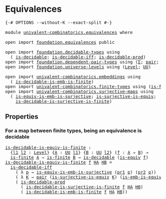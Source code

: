 # Equivalences

<pre class="Agda"><a id="25" class="Symbol">{-#</a> <a id="29" class="Keyword">OPTIONS</a> <a id="37" class="Pragma">--without-K</a> <a id="49" class="Pragma">--exact-split</a> <a id="63" class="Symbol">#-}</a>

<a id="68" class="Keyword">module</a> <a id="75" href="univalent-combinatorics.equivalences.html" class="Module">univalent-combinatorics.equivalences</a> <a id="112" class="Keyword">where</a>

<a id="119" class="Keyword">open</a> <a id="124" class="Keyword">import</a> <a id="131" href="foundation.equivalences.html" class="Module">foundation.equivalences</a> <a id="155" class="Keyword">public</a>

<a id="163" class="Keyword">open</a> <a id="168" class="Keyword">import</a> <a id="175" href="foundation.decidable-types.html" class="Module">foundation.decidable-types</a> <a id="202" class="Keyword">using</a>
  <a id="210" class="Symbol">(</a> <a id="212" href="foundation.decidable-types.html#1741" class="Function">is-decidable</a><a id="224" class="Symbol">;</a> <a id="226" href="foundation.decidable-types.html#5377" class="Function">is-decidable-iff</a><a id="242" class="Symbol">;</a> <a id="244" href="foundation.decidable-types.html#3650" class="Function">is-decidable-prod</a><a id="261" class="Symbol">)</a>
<a id="263" class="Keyword">open</a> <a id="268" class="Keyword">import</a> <a id="275" href="foundation.dependent-pair-types.html" class="Module">foundation.dependent-pair-types</a> <a id="307" class="Keyword">using</a> <a id="313" class="Symbol">(</a><a id="314" href="foundation-core.dependent-pair-types.html#502" class="Record">Σ</a><a id="315" class="Symbol">;</a> <a id="317" href="foundation-core.dependent-pair-types.html#575" class="InductiveConstructor">pair</a><a id="321" class="Symbol">;</a> <a id="323" href="foundation-core.dependent-pair-types.html#592" class="Field">pr1</a><a id="326" class="Symbol">;</a> <a id="328" href="foundation-core.dependent-pair-types.html#604" class="Field">pr2</a><a id="331" class="Symbol">)</a>
<a id="333" class="Keyword">open</a> <a id="338" class="Keyword">import</a> <a id="345" href="foundation.universe-levels.html" class="Module">foundation.universe-levels</a> <a id="372" class="Keyword">using</a> <a id="378" class="Symbol">(</a><a id="379" href="Agda.Primitive.html#597" class="Postulate">Level</a><a id="384" class="Symbol">;</a> <a id="386" href="foundation-core.universe-levels.html#222" class="Primitive">UU</a><a id="388" class="Symbol">)</a>

<a id="391" class="Keyword">open</a> <a id="396" class="Keyword">import</a> <a id="403" href="univalent-combinatorics.embeddings.html" class="Module">univalent-combinatorics.embeddings</a> <a id="438" class="Keyword">using</a>
  <a id="446" class="Symbol">(</a> <a id="448" href="univalent-combinatorics.embeddings.html#701" class="Function">is-decidable-is-emb-is-finite</a><a id="477" class="Symbol">)</a>
<a id="479" class="Keyword">open</a> <a id="484" class="Keyword">import</a> <a id="491" href="univalent-combinatorics.finite-types.html" class="Module">univalent-combinatorics.finite-types</a> <a id="528" class="Keyword">using</a> <a id="534" class="Symbol">(</a><a id="535" href="univalent-combinatorics.finite-types.html#3732" class="Function">is-finite</a><a id="544" class="Symbol">)</a>
<a id="546" class="Keyword">open</a> <a id="551" class="Keyword">import</a> <a id="558" href="univalent-combinatorics.surjective-maps.html" class="Module">univalent-combinatorics.surjective-maps</a> <a id="598" class="Keyword">using</a>
  <a id="606" class="Symbol">(</a> <a id="608" href="foundation.surjective-maps.html#6072" class="Function">is-equiv-is-emb-is-surjective</a><a id="637" class="Symbol">;</a> <a id="639" href="foundation.surjective-maps.html#2386" class="Function">is-surjective-is-equiv</a><a id="661" class="Symbol">;</a>
    <a id="667" href="univalent-combinatorics.surjective-maps.html#607" class="Function">is-decidable-is-surjective-is-finite</a><a id="703" class="Symbol">)</a>
</pre>
## Properties

### For a map between finite types, being an equivalence is decidable

<pre class="Agda"><a id="is-decidable-is-equiv-is-finite"></a><a id="804" href="univalent-combinatorics.equivalences.html#804" class="Function">is-decidable-is-equiv-is-finite</a> <a id="836" class="Symbol">:</a>
  <a id="840" class="Symbol">{</a><a id="841" href="univalent-combinatorics.equivalences.html#841" class="Bound">l1</a> <a id="844" href="univalent-combinatorics.equivalences.html#844" class="Bound">l2</a> <a id="847" class="Symbol">:</a> <a id="849" href="Agda.Primitive.html#597" class="Postulate">Level</a><a id="854" class="Symbol">}</a> <a id="856" class="Symbol">{</a><a id="857" href="univalent-combinatorics.equivalences.html#857" class="Bound">A</a> <a id="859" class="Symbol">:</a> <a id="861" href="foundation-core.universe-levels.html#222" class="Primitive">UU</a> <a id="864" href="univalent-combinatorics.equivalences.html#841" class="Bound">l1</a><a id="866" class="Symbol">}</a> <a id="868" class="Symbol">{</a><a id="869" href="univalent-combinatorics.equivalences.html#869" class="Bound">B</a> <a id="871" class="Symbol">:</a> <a id="873" href="foundation-core.universe-levels.html#222" class="Primitive">UU</a> <a id="876" href="univalent-combinatorics.equivalences.html#844" class="Bound">l2</a><a id="878" class="Symbol">}</a> <a id="880" class="Symbol">(</a><a id="881" href="univalent-combinatorics.equivalences.html#881" class="Bound">f</a> <a id="883" class="Symbol">:</a> <a id="885" href="univalent-combinatorics.equivalences.html#857" class="Bound">A</a> <a id="887" class="Symbol">→</a> <a id="889" href="univalent-combinatorics.equivalences.html#869" class="Bound">B</a><a id="890" class="Symbol">)</a> <a id="892" class="Symbol">→</a>
  <a id="896" href="univalent-combinatorics.finite-types.html#3732" class="Function">is-finite</a> <a id="906" href="univalent-combinatorics.equivalences.html#857" class="Bound">A</a> <a id="908" class="Symbol">→</a> <a id="910" href="univalent-combinatorics.finite-types.html#3732" class="Function">is-finite</a> <a id="920" href="univalent-combinatorics.equivalences.html#869" class="Bound">B</a> <a id="922" class="Symbol">→</a> <a id="924" href="foundation.decidable-types.html#1741" class="Function">is-decidable</a> <a id="937" class="Symbol">(</a><a id="938" href="foundation-core.equivalences.html#1542" class="Function">is-equiv</a> <a id="947" href="univalent-combinatorics.equivalences.html#881" class="Bound">f</a><a id="948" class="Symbol">)</a>
<a id="950" href="univalent-combinatorics.equivalences.html#804" class="Function">is-decidable-is-equiv-is-finite</a> <a id="982" href="univalent-combinatorics.equivalences.html#982" class="Bound">f</a> <a id="984" href="univalent-combinatorics.equivalences.html#984" class="Bound">HA</a> <a id="987" href="univalent-combinatorics.equivalences.html#987" class="Bound">HB</a> <a id="990" class="Symbol">=</a>
  <a id="994" href="foundation.decidable-types.html#5377" class="Function">is-decidable-iff</a>
    <a id="1015" class="Symbol">(</a> <a id="1017" class="Symbol">λ</a> <a id="1019" href="univalent-combinatorics.equivalences.html#1019" class="Bound">p</a> <a id="1021" class="Symbol">→</a> <a id="1023" href="foundation.surjective-maps.html#6072" class="Function">is-equiv-is-emb-is-surjective</a> <a id="1053" class="Symbol">(</a><a id="1054" href="foundation-core.dependent-pair-types.html#592" class="Field">pr1</a> <a id="1058" href="univalent-combinatorics.equivalences.html#1019" class="Bound">p</a><a id="1059" class="Symbol">)</a> <a id="1061" class="Symbol">(</a><a id="1062" href="foundation-core.dependent-pair-types.html#604" class="Field">pr2</a> <a id="1066" href="univalent-combinatorics.equivalences.html#1019" class="Bound">p</a><a id="1067" class="Symbol">))</a>
    <a id="1074" class="Symbol">(</a> <a id="1076" class="Symbol">λ</a> <a id="1078" href="univalent-combinatorics.equivalences.html#1078" class="Bound">K</a> <a id="1080" class="Symbol">→</a> <a id="1082" href="foundation-core.dependent-pair-types.html#575" class="InductiveConstructor">pair</a> <a id="1087" class="Symbol">(</a><a id="1088" href="foundation.surjective-maps.html#2386" class="Function">is-surjective-is-equiv</a> <a id="1111" href="univalent-combinatorics.equivalences.html#1078" class="Bound">K</a><a id="1112" class="Symbol">)</a> <a id="1114" class="Symbol">(</a><a id="1115" href="foundation-core.equivalences.html#15380" class="Function">is-emb-is-equiv</a> <a id="1131" href="univalent-combinatorics.equivalences.html#1078" class="Bound">K</a><a id="1132" class="Symbol">))</a>
    <a id="1139" class="Symbol">(</a> <a id="1141" href="foundation.decidable-types.html#3650" class="Function">is-decidable-prod</a>
      <a id="1165" class="Symbol">(</a> <a id="1167" href="univalent-combinatorics.surjective-maps.html#607" class="Function">is-decidable-is-surjective-is-finite</a> <a id="1204" href="univalent-combinatorics.equivalences.html#982" class="Bound">f</a> <a id="1206" href="univalent-combinatorics.equivalences.html#984" class="Bound">HA</a> <a id="1209" href="univalent-combinatorics.equivalences.html#987" class="Bound">HB</a><a id="1211" class="Symbol">)</a>
      <a id="1219" class="Symbol">(</a> <a id="1221" href="univalent-combinatorics.embeddings.html#701" class="Function">is-decidable-is-emb-is-finite</a> <a id="1251" href="univalent-combinatorics.equivalences.html#982" class="Bound">f</a> <a id="1253" href="univalent-combinatorics.equivalences.html#984" class="Bound">HA</a> <a id="1256" href="univalent-combinatorics.equivalences.html#987" class="Bound">HB</a><a id="1258" class="Symbol">))</a>
</pre>